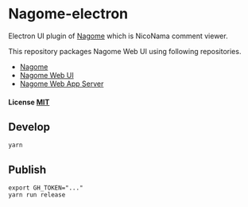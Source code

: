 Nagome-electron
===============

Electron UI plugin of [Nagome](https://github.com/diginatu/nagome) which is NicoNama comment viewer.

This repository packages Nagome Web UI using following repositories.

* [Nagome](https://github.com/diginatu/nagome)
* [Nagome Web UI](https://github.com/diginatu/nagome-webui)
* [Nagome Web App Server](https://github.com/diginatu/nagome-webapp_server)

#### License [MIT](LICENSE)

Develop
-------

```
yarn
```

Publish
-------

```
export GH_TOKEN="..."
yarn run release
```

